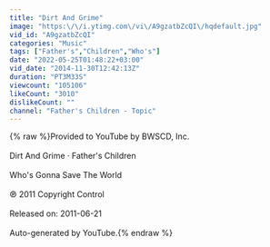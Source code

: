 ```yaml
---
title: "Dirt And Grime"
image: "https:\/\/i.ytimg.com\/vi\/A9gzatbZcQI\/hqdefault.jpg"
vid_id: "A9gzatbZcQI"
categories: "Music"
tags: ["Father's","Children","Who's"]
date: "2022-05-25T01:48:22+03:00"
vid_date: "2014-11-30T12:42:13Z"
duration: "PT3M33S"
viewcount: "105106"
likeCount: "3010"
dislikeCount: ""
channel: "Father's Children - Topic"
---
```

{% raw %}Provided to YouTube by BWSCD, Inc.<br /><br />Dirt And Grime · Father's Children<br /><br />Who's Gonna Save The World<br /><br />℗ 2011 Copyright Control<br /><br />Released on: 2011-06-21<br /><br />Auto-generated by YouTube.{% endraw %}
